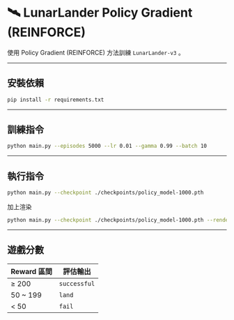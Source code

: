 # 🛰️ LunarLander Policy Gradient (REINFORCE)

使用 Policy Gradient (REINFORCE) 方法訓練 `LunarLander-v3` 。

---

##  安裝依賴

```bash
pip install -r requirements.txt
```

---

##  訓練指令
```bash
python main.py --episodes 5000 --lr 0.01 --gamma 0.99 --batch 10
```

---

## 執行指令
```bash
python main.py --checkpoint ./checkpoints/policy_model-1000.pth
```
加上渲染
```bash
python main.py --checkpoint ./checkpoints/policy_model-1000.pth --render
```

---

## 遊戲分數

| Reward 區間 | 評估輸出         |
| --------- | ------------ |
| ≥ 200     | `successful` |
| 50 \~ 199 | `land`       |
| < 50      | `fail`       |

